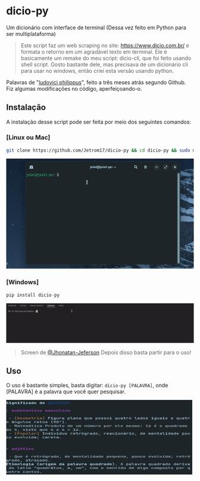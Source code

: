 # dicio-py
Um dicionário com interface de terminal (Dessa vez feito em Python para ser multiplataforma)

> Este script faz um web scraping no site: https://www.dicio.com.br/ e formata o retorno em um agradável texto em terminal. 
>Ele é basicamente um remake do meu script: dicio-cli, que foi feito usando shell script. Gosto bastante dele, mas precisava de um dicionário cli para usar no windows, então criei esta versão usando python.

Palavras de "[ludovici philippus](https://github.com/ludovici-philippus/dicio-py)", feito a três meses atrás segundo Github. Fiz algumas modificações no código, aperfeiçoando-o.

## Instalação
A instalação desse script pode ser feita por meio dos seguintes comandos:

### [Linux ou Mac]
```bash
git clone https://github.com/Jetrom17/dicio-py && cd dicio-py && sudo mv dicio-py /usr/local/bin && cd .. && rm -rf dicio-py && sudo chmod +x /usr/local/bin/dicio-py && clear && echo 'Feito!'
```

![](https://raw.githubusercontent.com/Jetrom17/dicio-py/master/linux.gif)

### [Windows]

```py
pip install dicio-py
```

![](https://raw.githubusercontent.com/Jetrom17/dicio-py/master/windows.gif)
> Screen de [@Jhonatan-Jeferson](https://github.com/Jhonatan-Jeferson)
Depois disso basta partir para o uso!

## Uso
O uso é bastante simples, basta digitar: `dicio-py [PALAVRA]`, onde [PALAVRA] é a palavra que você quer pesquisar.


<img src="dicio-py.png" alt="print" width="500" height="200">

